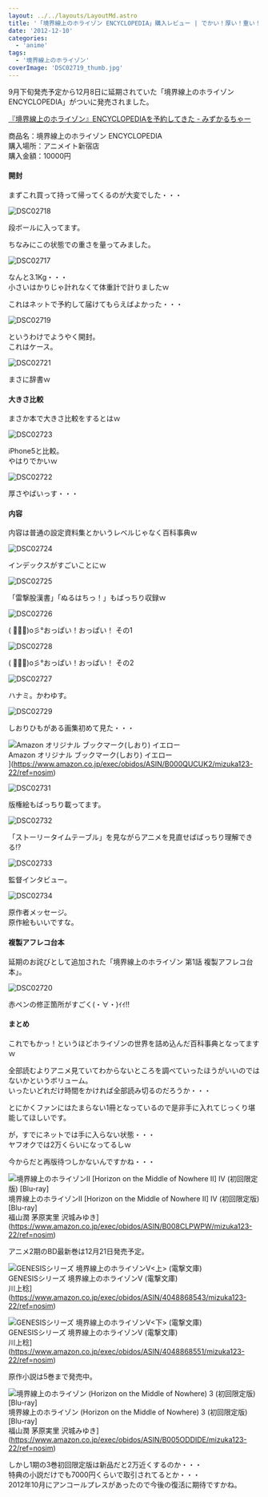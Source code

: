 ```yaml
---
layout: ../../layouts/LayoutMd.astro
title: '「境界線上のホライゾン ENCYCLOPEDIA」購入レビュー | でかい！厚い！重い！'
date: '2012-12-10'
categories:
  - 'anime'
tags:
  - '境界線上のホライゾン'
coverImage: 'DSC02719_thumb.jpg'
---
```


9月下旬発売予定から12月8日に延期されていた「境界線上のホライゾン ENCYCLOPEDIA」がついに発売されました。

[『境界線上のホライゾン』ENCYCLOPEDIAを予約してきた \- みずかるちゃー](https://mizuka123.net/archive/783/)

商品名：境界線上のホライゾン ENCYCLOPEDIA  
購入場所：アニメイト新宿店  
購入金額：10000円

#### 開封

まずこれ買って持って帰ってくるのが大変でした・・・

![DSC02718](/archive/images/DSC02718_thumb.jpg 'DSC02718')

段ボールに入ってます。

ちなみにこの状態での重さを量ってみました。

![DSC02717](/archive/images/DSC02717_thumb.jpg 'DSC02717')

なんと3.1Kg・・・  
小さいはかりじゃ計れなくて体重計で計りましたｗ

これはネットで予約して届けてもらえばよかった・・・

![DSC02719](/archive/images/DSC02719_thumb.jpg 'DSC02719')

というわけでようやく開封。  
これはケース。

![DSC02721](/archive/images/DSC02721_thumb.jpg 'DSC02721')

まさに辞書ｗ

#### 大きさ比較

まさか本で大きさ比較をするとはｗ

![DSC02723](/archive/images/DSC02723_thumb1.jpg 'DSC02723')

iPhone5と比較。  
やはりでかいｗ

![DSC02722](/archive/images/DSC02722_thumb.jpg 'DSC02722')

厚さやばいっす・・・

#### 内容

内容は普通の設定資料集とかいうレベルじゃなく百科事典ｗ

![DSC02724](/archive/images/DSC02724_thumb.jpg 'DSC02724')

インデックスがすごいことにｗ

![DSC02725](/archive/images/DSC02725_thumb.jpg 'DSC02725')

「雷撃股漢書」「ぬるはちっ！」もばっちり収録ｗ

![DSC02726](/archive/images/DSC02726_thumb.jpg 'DSC02726')

( ﾟ∀ﾟ)o彡°おっぱい！おっぱい！ その1

![DSC02728](/archive/images/DSC02728_thumb.jpg 'DSC02728')

( ﾟ∀ﾟ)o彡°おっぱい！おっぱい！ その2

![DSC02727](/archive/images/DSC02727_thumb.jpg 'DSC02727')

ハナミ。かわゆす。

![DSC02729](/archive/images/DSC02729_thumb.jpg 'DSC02729')

しおりひもがある画集初めて見た・・・

![Amazon オリジナル ブックマーク(しおり) イエロー](/archive/images/31-1OIO7P1L._SL160_.jpg)  
Amazon オリジナル ブックマーク(しおり) イエロー  
](https://www.amazon.co.jp/exec/obidos/ASIN/B000QUCUK2/mizuka123-22/ref=nosim)

![DSC02731](/archive/images/DSC02731_thumb.jpg 'DSC02731')

版権絵もばっちり載ってます。

![DSC02732](/archive/images/DSC02732_thumb.jpg 'DSC02732')

「ストーリータイムテーブル」を見ながらアニメを見直せばばっちり理解できる!?

![DSC02733](/archive/images/DSC02733_thumb.jpg 'DSC02733')

監督インタビュー。

![DSC02734](/archive/images/DSC02734_thumb.jpg 'DSC02734')

原作者メッセージ。  
原作絵もいいですな。

#### 複製アフレコ台本

延期のお詫びとして追加された「境界線上のホライゾン 第1話 複製アフレコ台本」。

![DSC02720](/archive/images/DSC02720_thumb.jpg 'DSC02720')

赤ペンの修正箇所がすごく(・∀・)ｲｲ!!

#### まとめ

これでもかっ！というほどホライゾンの世界を詰め込んだ百科事典となってますｗ

全部読むよりアニメ見ていてわからないところを調べていったほうがいいのではないかというボリューム。  
いったいどれだけ時間をかければ全部読み切るのだろうか・・・

とにかくファンにはたまらない1冊となっているので是非手に入れてじっくり堪能してほしいです。

が，すでにネットでは手に入らない状態・・・  
ヤフオクでは2万くらいになってるしｗ

今からだと再版待つしかないんですかね・・・

![境界線上のホライゾンII [Horizon on the Middle of Nowhere II] IV (初回限定版) [Blu-ray]](/archive/images/619Obcu%2BVxL._SL160_.jpg)  
境界線上のホライゾンII \[Horizon on the Middle of Nowhere II\] IV (初回限定版) \[Blu-ray\]  
福山潤 茅原実里 沢城みゆき](https://www.amazon.co.jp/exec/obidos/ASIN/B008CLPWPW/mizuka123-22/ref=nosim)

アニメ2期のBD最新巻は12月21日発売予定。

![GENESISシリーズ 境界線上のホライゾンV<上> (電撃文庫)](/archive/images/61G3iA%2BT58L._SL160_.jpg)  
GENESISシリーズ 境界線上のホライゾンV (電撃文庫)  
川上稔](https://www.amazon.co.jp/exec/obidos/ASIN/4048868543/mizuka123-22/ref=nosim)

![GENESISシリーズ 境界線上のホライゾンV<下> (電撃文庫)](/archive/images/51kg0kl1XSL._SL160_.jpg)  
GENESISシリーズ 境界線上のホライゾンV (電撃文庫)  
川上稔](https://www.amazon.co.jp/exec/obidos/ASIN/4048868551/mizuka123-22/ref=nosim)

原作小説は5巻まで発売中。

![境界線上のホライゾン (Horizon on the Middle of Nowhere) 3 (初回限定版) [Blu-ray]](/archive/images/51OkxcfZw6L._SL160_.jpg)  
境界線上のホライゾン (Horizon on the Middle of Nowhere) 3 (初回限定版) \[Blu-ray\]  
福山潤 茅原実里 沢城みゆき](https://www.amazon.co.jp/exec/obidos/ASIN/B005ODDIDE/mizuka123-22/ref=nosim)

しかし1期の3巻初回限定版は新品だと2万近くするのか・・・  
特典の小説だけでも7000円くらいで取引されてるとか・・・  
2012年10月にアンコールプレスがあったので今後の復活に期待ですかね。
